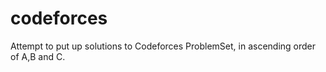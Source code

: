 # codeforces
Attempt to put up solutions to Codeforces ProblemSet, in ascending order of A,B and C.
